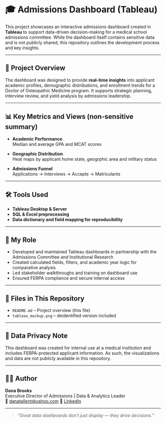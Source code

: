 # 🎓 Admissions Dashboard (Tableau)

This project showcases an interactive admissions dashboard created in **Tableau** to support data-driven decision-making for a medical school admissions committee. While the dashboard itself contains sensitive data and is not publicly shared, this repository outlines the development process and key insights.

---

## 🎯 Project Overview

The dashboard was designed to provide **real-time insights** into applicant academic profiles, demographic distributions, and enrollment trends for a Doctor of Osteopathic Medicine program. It supports strategic planning, interview review, and yield analysis by admissions leadership.

---

## 📊 Key Metrics and Views (non-sensitive summary)

- **Academic Performance**  
  Median and average GPA and MCAT scores

- **Geographic Distribution**  
  Heat maps by applicant home state, geogrphic area and military status

- **Admissions Funnel**  
  Applications → Interviews → Accepts → Matriculants

---

## 🛠️ Tools Used

- **Tableau Desktop & Server**
- **SQL & Excel preprocessing**
- **Data dictionary and field mapping for reproducibility**

---

## 🙋 My Role

- Developed and maintained Tableau dashboards in partnership with the Admissions Committee and Institutional Research
- Created calculated fields, filters, and academic year logic for comparative analysis
- Led stakeholder walkthroughs and training on dashboard use
- Ensured FERPA compliance and secure internal access

---

## 📎 Files in This Repository

- `README.md` – Project overview (this file)
- `tableau_mockup.png` – deidentified version included


---

## 🚫 Data Privacy Note

This dashboard was created for internal use at a medical institution and includes FERPA-protected applicant information. As such, the visualizations and data are not publicly available in this repository.

---

## 👩‍💼 Author

**Dana Brooks**  
Executive Director of Admissions | Data & Analytics Leader  
📧 danatallent@yahoo.com 
🔗 [LinkedIn](www.linkedin.com/in/dana-tallent-brooks-a15977a0)

---

> *“Great data dashboards don’t just display — they drive decisions.”*

